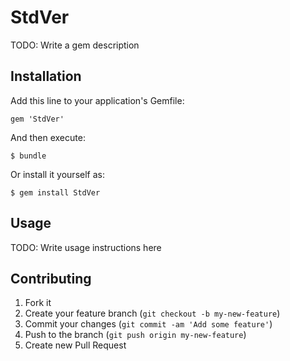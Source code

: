 # StdVer

TODO: Write a gem description

## Installation

Add this line to your application's Gemfile:

    gem 'StdVer'

And then execute:

    $ bundle

Or install it yourself as:

    $ gem install StdVer

## Usage

TODO: Write usage instructions here

## Contributing

1. Fork it
2. Create your feature branch (`git checkout -b my-new-feature`)
3. Commit your changes (`git commit -am 'Add some feature'`)
4. Push to the branch (`git push origin my-new-feature`)
5. Create new Pull Request
